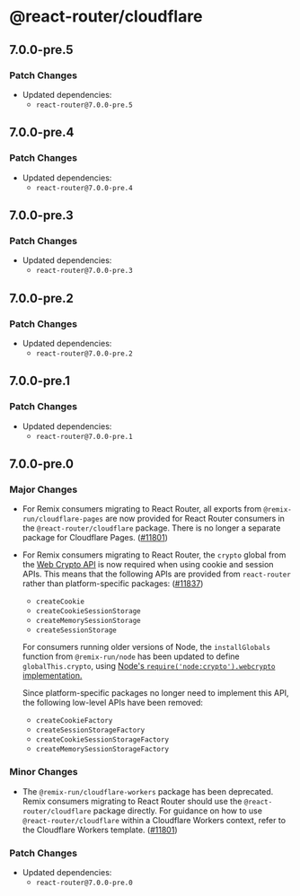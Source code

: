 # @react-router/cloudflare

## 7.0.0-pre.5

### Patch Changes

- Updated dependencies:
  - `react-router@7.0.0-pre.5`

## 7.0.0-pre.4

### Patch Changes

- Updated dependencies:
  - `react-router@7.0.0-pre.4`

## 7.0.0-pre.3

### Patch Changes

- Updated dependencies:
  - `react-router@7.0.0-pre.3`

## 7.0.0-pre.2

### Patch Changes

- Updated dependencies:
  - `react-router@7.0.0-pre.2`

## 7.0.0-pre.1

### Patch Changes

- Updated dependencies:
  - `react-router@7.0.0-pre.1`

## 7.0.0-pre.0

### Major Changes

- For Remix consumers migrating to React Router, all exports from `@remix-run/cloudflare-pages` are now provided for React Router consumers in the `@react-router/cloudflare` package. There is no longer a separate package for Cloudflare Pages. ([#11801](https://github.com/remix-run/react-router/pull/11801))
- For Remix consumers migrating to React Router, the `crypto` global from the [Web Crypto API](https://developer.mozilla.org/en-US/docs/Web/API/Web_Crypto_API) is now required when using cookie and session APIs. This means that the following APIs are provided from `react-router` rather than platform-specific packages: ([#11837](https://github.com/remix-run/react-router/pull/11837))

  - `createCookie`
  - `createCookieSessionStorage`
  - `createMemorySessionStorage`
  - `createSessionStorage`

  For consumers running older versions of Node, the `installGlobals` function from `@remix-run/node` has been updated to define `globalThis.crypto`, using [Node's `require('node:crypto').webcrypto` implementation.](https://nodejs.org/api/webcrypto.html)

  Since platform-specific packages no longer need to implement this API, the following low-level APIs have been removed:

  - `createCookieFactory`
  - `createSessionStorageFactory`
  - `createCookieSessionStorageFactory`
  - `createMemorySessionStorageFactory`

### Minor Changes

- The `@remix-run/cloudflare-workers` package has been deprecated. Remix consumers migrating to React Router should use the `@react-router/cloudflare` package directly. For guidance on how to use `@react-router/cloudflare` within a Cloudflare Workers context, refer to the Cloudflare Workers template. ([#11801](https://github.com/remix-run/react-router/pull/11801))

### Patch Changes

- Updated dependencies:
  - `react-router@7.0.0-pre.0`
